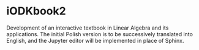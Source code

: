 # iODKbook2
Development of an interactive textbook in Linear Algebra and its applications. The initial Polish version is to be successively translated into English, and the Jupyter editor will be implemented in place of Sphinx.
